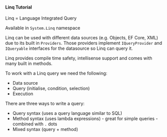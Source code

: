 #### Linq Tutorial

Linq = Language Integrated Query

Available in `System.Linq` namespace

Linq can be used with different data sources (e.g. Objects, EF Core, XML) due to its built in `Providers`. Those providers implement `IQueryProvider` and `IQueryable` interfaces for the datasource so Linq can query it.

Linq provides compile time safety, intellisense support and comes with many built in methods.

To work with a Linq query we need the following:
- Data source
- Query (initialise, condition, selection)
- Execution

There are three ways to write a query:
- Query syntax (uses a query language similar to SQL)
- Method syntax (uses lambda expressions) - great for simple queries - combined with `.` dots
- Mixed syntax (query + method)




